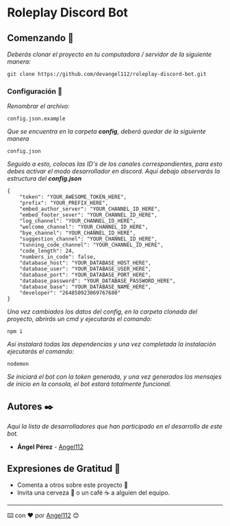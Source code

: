 # Roleplay Discord Bot

## Comenzando 🚀

_Deberás clonar el proyecto en tu computadora / servidor de la siguiente manera:_

```
git clone https://github.com/devangel112/roleplay-discord-bot.git
```


### Configuración 🔧

_Renombrar el archivo:_

```
config.json.example
```

_Que se encuentra en la carpeta **config**, deberá quedar de la siguiente manera_

```
config.json
```

_Seguido a esto, colocas las ID's de los canales correspondientes, para esto debes activar el modo desarrollador en discord. Aquí debajo observarás la estructura del **config.json**_

```
{
    "token": "YOUR_AWESOME_TOKEN_HERE",
    "prefix": "YOUR_PREFIX_HERE",
    "embed_author_server": "YOUR_CHANNEL_ID_HERE",
    "embed_footer_sever": "YOUR_CHANNEL_ID_HERE",
    "log_channel": "YOUR_CHANNEL_ID_HERE",
    "welcome_channel": "YOUR_CHANNEL_ID_HERE",
    "bye_channel": "YOUR_CHANNEL_ID_HERE",
    "suggestion_channel": "YOUR_CHANNEL_ID_HERE",
    "tunning_code_channel": "YOUR_CHANNEL_ID_HERE",
    "code_length": 24,
    "numbers_in_code": false,
    "database_host": "YOUR_DATABASE_HOST_HERE",
    "database_user": "YOUR_DATABASE_USER_HERE",
    "database_port": "YOUR_DATABASE_PORT_HERE",
    "database_password": "YOUR_DATABASE_PASSWORD_HERE",
    "database_base": "YOUR_DATABASE_NAME_HERE",
    "developer": "264850923069767680" 
}
```

_Una vez cambiados los datos del config, en la carpeta clonada del proyecto, abrirás un cmd y ejecutarás el comando:_

```
npm i
```

_Así instalará todas las dependencias y una vez completada la instalación ejecutarás el comando:_

```
nodemon
```

_Se iniciará el bot con la token generada, y una vez generados los mensajes de inicio en la consola, el bot estará totalmente funcional._

## Autores ✒️

_Aquí la lista de desarrolladores que han participado en el desarrollo de este bot._

* **Ángel Pérez** - [Angel112](https://github.com/devangel112)

## Expresiones de Gratitud 🎁

* Comenta a otros sobre este proyecto 📢
* Invita una cerveza 🍺 o un café ☕ a alguien del equipo. 



---
⌨️ con ❤️ por [Angel112](https://github.com/devangel112) 😊

